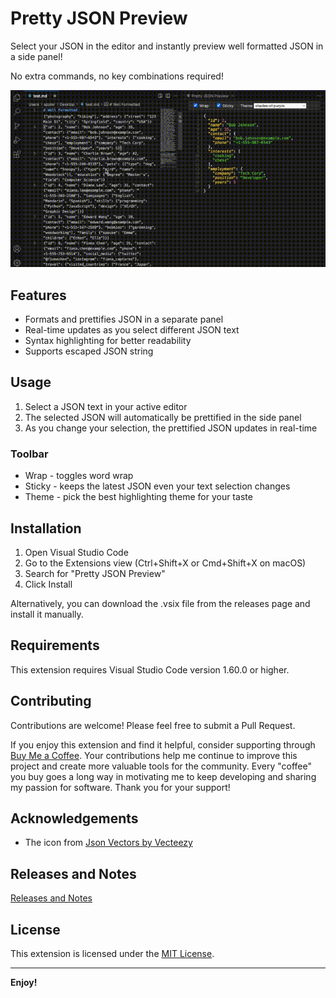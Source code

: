 # Pretty JSON Preview

Select your JSON in the editor and instantly preview well formatted JSON in a side panel!

No extra commands, no key combinations required!

![Pretty JSON Preview Basic Features](resources/prettyJsonPreview1.gif)

## Features

- Formats and prettifies JSON in a separate panel
- Real-time updates as you select different JSON text
- Syntax highlighting for better readability
- Supports escaped JSON string

## Usage

1. Select a JSON text in your active editor
2. The selected JSON will automatically be prettified in the side panel
3. As you change your selection, the prettified JSON updates in real-time

### Toolbar

- Wrap - toggles word wrap
- Sticky - keeps the latest JSON even your text selection changes
- Theme - pick the best highlighting theme for your taste

## Installation

1. Open Visual Studio Code
2. Go to the Extensions view (Ctrl+Shift+X or Cmd+Shift+X on macOS)
3. Search for "Pretty JSON Preview"
4. Click Install

Alternatively, you can download the .vsix file from the releases page and install it manually.

## Requirements

This extension requires Visual Studio Code version 1.60.0 or higher.

## Contributing

Contributions are welcome! Please feel free to submit a Pull Request.

If you enjoy this extension and find it helpful, consider supporting through [Buy Me a Coffee](https://buymeacoffee.com/applerk). Your contributions help me continue to improve this project and create more valuable tools for the community. Every "coffee" you buy goes a long way in motivating me to keep developing and sharing my passion for software. Thank you for your support!

## Acknowledgements

- The icon from [Json Vectors by Vecteezy](https://www.vecteezy.com/free-vector/json)

## Releases and Notes

[Releases and Notes](https://github.com/appler1009/vscode-json-prettify/releases)

## License

This extension is licensed under the [MIT License](LICENSE).

---

**Enjoy!**